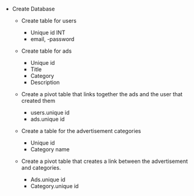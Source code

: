 - Create Database

    - Create table for users
        - Unique id INT 
        - email,
        -password

    - Create table for ads
        - Unique id
        - Title
        - Category 
        - Description

    - Create a pivot table that links together the ads and the user that created them
        - users.unique id
        - ads.unique id
    
    - Create a table for the advertisement categories
       - Unique id
       -  Category name

    - Create a pivot table that creates a link between the advertisement and categories.
        - Ads.unique id
        - Category.unique id